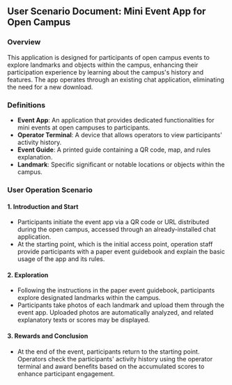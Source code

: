 ## User Scenario Document: Mini Event App for Open Campus

### Overview

This application is designed for participants of open campus events to explore landmarks and objects within the campus, enhancing their participation experience by learning about the campus's history and features. The app operates through an existing chat application, eliminating the need for a new download.

### Definitions

- **Event App**: An application that provides dedicated functionalities for mini events at open campuses to participants.
- **Operator Terminal**: A device that allows operators to view participants' activity history.
- **Event Guide**: A printed guide containing a QR code, map, and rules explanation.
- **Landmark**: Specific significant or notable locations or objects within the campus.

### User Operation Scenario

#### 1. Introduction and Start

- Participants initiate the event app via a QR code or URL distributed during the open campus, accessed through an already-installed chat application.
- At the starting point, which is the initial access point, operation staff provide participants with a paper event guidebook and explain the basic usage of the app and its rules.

#### 2. Exploration

- Following the instructions in the paper event guidebook, participants explore designated landmarks within the campus.
- Participants take photos of each landmark and upload them through the event app. Uploaded photos are automatically analyzed, and related explanatory texts or scores may be displayed.

#### 3. Rewards and Conclusion

- At the end of the event, participants return to the starting point. Operators check the participants' activity history using the operator terminal and award benefits based on the accumulated scores to enhance participant engagement.
